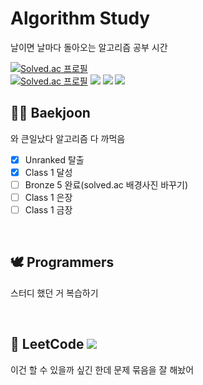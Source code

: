 # Algorithm Study 
날이면 날마다 돌아오는 알고리즘 공부 시간
<br />

[![Solved.ac 프로필](http://mazassumnida.wtf/api/v2/generate_badge?boj=unpieceof)](https://solved.ac/unpieceof)
<br />
[![Solved.ac 프로필](http://mazassumnida.wtf/api/mini/generate_badge?boj=unpieceof)](https://solved.ac/unpieceof)
<img src="https://img.shields.io/badge/Git-F05032?style=flat-square&logo=git&logoColor=white"/>
<img src="https://img.shields.io/badge/Python-3776AB?style=flat-square&logo=python&logoColor=white"/>
<img src="https://img.shields.io/badge/sublimetext-FF9800?style=flat-square&logo=sublimetext&logoColor=white"/>
<br />
## 👩‍💻 Baekjoon
와 큰일났다 알고리즘 다 까먹음
- [X] Unranked 탈출
- [X] Class 1 달성
- [ ] Bronze 5 완료(solved.ac 배경사진 바꾸기)
- [ ] Class 1 은장
- [ ] Class 1 금장

<br />

## 🕊 Programmers
스터디 했던 거 복습하기

<br />

## 🌟 LeetCode <img src="https://img.shields.io/badge/LeetCode-FFA116?style=flat-square&logo=leetcode&logoColor=white"/>
이건 할 수 있을까 싶긴 한데 문제 묶음을 잘 해놨어
